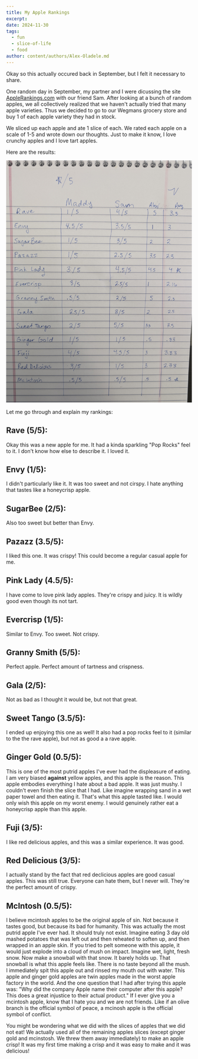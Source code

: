 ```yaml
---
title: My Apple Rankings
excerpt:
date: 2024-11-30
tags:
  - fun
  - slice-of-life
  - food
author: content/authors/Alex-Oladele.md
---
```


Okay so this actually occured back in September, but I felt it necessary to share.

One random day in September, my partner and I were dicussing the site [AppleRankings.com](https://applerankings.com/) with our friend Sam. After looking at a bunch of random apples, we all collectively realized that we haven't actually tried that many apple varieties. Thus we decided to go to our Wegmans grocery store and buy 1 of each apple variety they had in stock.

We sliced up each apple and ate 1 slice of each. We rated each apple on a scale of 1-5 and wrote down our thoughts. Just to make it know, I love crunchy apples and I love tart apples.

Here are the results:

![List of 13 apples ranked by "Maddy", "Sam" and "alex"](/assets/uploads/apple-rankings-blog/apple-rankings.jpg)

Let me go through and explain my rankings:

## **Rave** (5/5):
Okay this was a new apple for me. It had a kinda sparkling "Pop Rocks" feel to it. I don't know how else to describe it. I loved it.

## **Envy** (1/5):
I didn't particularly like it. It was too sweet and not cirspy. I hate anything that tastes like a honeycrisp apple.

## **SugarBee** (2/5):
Also too sweet but better than Envy.

## **Pazazz** (3.5/5):
I liked this one. It was crispy! This could become a regular casual apple for me.

## **Pink Lady** (4.5/5):
I have come to love pink lady apples. They're crispy and juicy. It is wildly good even though its not tart.

## **Evercrisp** (1/5):
Similar to Envy. Too sweet. Not crispy.

## **Granny Smith** (5/5):
Perfect apple. Perfect amount of tartness and crispness.

## **Gala** (2/5):
Not as bad as I thought it would be, but not that great.

## **Sweet Tango** (3.5/5):
I ended up enjoying this one as well! It also had a pop rocks feel to it (similar to the the rave apple), but not as good a a rave apple.

## **Ginger Gold** (0.5/5):
This is one of the most putrid apples I've ever had the displeasure of eating. I am very biased **against** yellow apples, and this apple is the reason. This apple embodies everything I hate about a bad apple. It was just mushy. I couldn't even finish the slice that I had. Like imagine wrapping sand in a wet paper towel and then eating it. That's what this apple tasted like. I would only wish this apple on my worst enemy. I would genuinely rather eat a honeycrisp apple than this apple.

## **Fuji** (3/5):
I like red delicious apples, and this was a similar experience. It was good.

## **Red Delicious** (3/5):
I actually stand by the fact that red declicious apples are good casual apples. This was still true. Everyone can hate them, but I never will. They're the perfect amount of crispy.

## **McIntosh** (0.5/5):
I believe mcintosh apples to be the original apple of sin. Not because it tastes good, but because its bad for humanity. This was actually the most putrid apple I've ever had. It should truly not exist. Imagine eating 3 day old mashed potatoes that was left out and then reheated to soften up, and then wrapped in an apple skin. If you tried to pelt someone with this apple, it would just explode into a cloud of mush on impact. Imagine wet, light, fresh snow. Now make a snowball with that snow. It barely holds up. That snowball is what this apple feels like. There is no taste beyond all the mush. I immediately spit this apple out and rinsed my mouth out with water. This apple and ginger gold apples are twin apples made in the worst apple factory in the world. And the one question that I had after trying this apple was: "Why did the company Apple name their computer after this apple? This does a great injustice to their actual product."
If I ever give you a mcintosh apple, know that I hate you and we are not friends. Like if an olive branch is the official symbol of peace, a mcinosh apple is the official symbol of conflict.


You might be wondering what we did with the slices of apples that we did not eat! We actually used all of the remaining apples slices (except ginger gold and mcinstosh. We threw them away immediately) to make an apple crisp! It was my first time making a crisp and it was easy to make and it was delicious!
